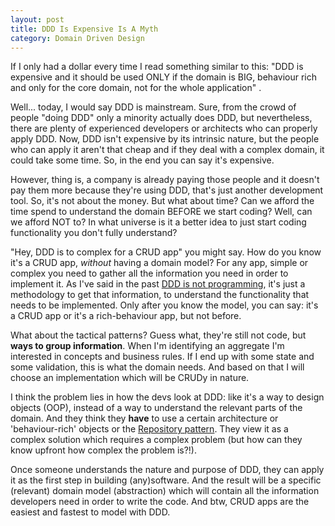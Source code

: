 ```yaml
---
layout: post
title: DDD Is Expensive Is A Myth 
category: Domain Driven Design
---
```


If I only had a dollar every time I read something similar to this: "DDD is expensive and it should be used ONLY if the domain is BIG, behaviour rich and only for the core domain, not for the whole application" .

Well... today, I would say DDD is mainstream. Sure, from the crowd of people "doing DDD" only a minority actually does DDD, but nevertheless, there are plenty of experienced developers or architects who can properly apply DDD. Now, DDD isn't expensive by its intrinsic nature, but the people who can apply it aren't that cheap and if they deal with a complex domain, it could take some time. So, in the end you can say it's expensive.

However, thing is, a company is already paying those people and it doesn't pay them more because they're using DDD, that's just another development tool. So, it's not about the money. But what about time? Can we afford the time spend to understand the domain BEFORE we start coding? Well, can we afford NOT to? In what universe is it a better idea to just start coding functionality you don't fully understand?     

"Hey, DDD is to complex for a CRUD app" you might say. How do you know it's a CRUD app, _without_ having a domain model? For any app, simple or complex you need to gather all the information you need in order to implement it. As I've said in the past [DDD is not programming](https://t.co/aLAf0Dbx4r), it's just a methodology to get that information, to understand the functionality that needs to be implemented. Only after you know the model, you can say: it's a CRUD app or it's a rich-behaviour app, but not before.

What about the tactical patterns? Guess what, they're still not code, but **ways to group information**. When I'm identifying an aggregate I'm interested in concepts and business rules. If I end up with some state and some validation, this is what the domain needs. And based on that I will choose an implementation which will be CRUDy in nature.

I think the problem lies in how the devs look at DDD: like it's a way to design objects (OOP), instead of a way to understand the relevant parts of the domain. And they think they **have** to use a certain architecture or 'behaviour-rich' objects or the [Repository pattern](http://blog.sapiensworks.com/post/2014/06/02/The-Repository-Pattern-For-Dummies.aspx). They view it as a complex solution which requires a complex problem (but how can they know upfront how complex the problem is?!).

Once someone understands the nature and purpose of DDD, they can apply it as the first step in building (any)software. And the result will be a specific (relevant) domain model (abstraction) which will contain all the information developers need in order to write the code. And btw, CRUD apps are the easiest and fastest to model with DDD.
